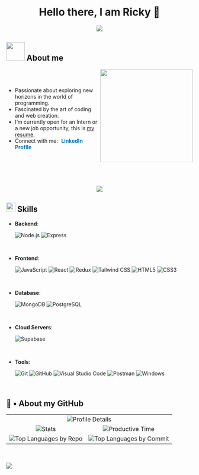 <!-- Intro  -->
<h1 align="center">Hello there, I am Ricky 👋</h1>

<p align="center">
  <a href="https://github.com/DenverCoder1/readme-typing-svg">
    <img src="https://readme-typing-svg.demolab.com/?lines=I%20am%20a%20Full%20Stack%20Developer&font=Fira%20Code&center=true&width=440&height=45&color=%237a34eb&vCenter=true&pause=1000&size=22" />
  </a>
</p>

## <picture><img src="https://github.com/7oSkaaa/7oSkaaa/blob/main/Images/about_me.gif?raw=true" width="50px"></picture> About me

<picture> <img align="right" src="https://github.com/7oSkaaa/7oSkaaa/blob/main/Images/Right_Side.gif?raw=true" width="250px"></picture>

<br><br>

- Passionate about exploring new horizons in the world of programming.
- Fascinated by the art of coding and web creation.
- I’m currently open for an Intern or a new job opportunity, this is [my resume](https://drive.google.com/file/d/1MnXXoCEqNee1W6tyyIC8EsC71qZSpRN6/view?usp=drive_link).
- Connect with me: <span style="margin-left: 5px;">
  <a href="https://www.linkedin.com/in/wascharapong-phumoon" style="text-decoration: none; color: #0077b5; font-weight: bold;">
    LinkedIn Profile
  </a>
</span>

<br>
<br>
<br>
<br>
<p align="center">

<img src="https://user-images.githubusercontent.com/73097560/115834477-dbab4500-a447-11eb-908a-139a6edaec5c.gif">

## <img src="https://media2.giphy.com/media/QssGEmpkyEOhBCb7e1/giphy.gif?cid=ecf05e47a0n3gi1bfqntqmob8g9aid1oyj2wr3ds3mg700bl&rid=giphy.gif" width="25"><b> Skills</b>

<p align="center">

- **Backend**:

    ![Node.js](https://img.shields.io/badge/Node.js%20-%23339933.svg?style=for-the-badge&logo=node.js&logoColor=white)
    ![Express](https://img.shields.io/badge/Express%20-%23000000.svg?style=for-the-badge&logo=express&logoColor=white)

<br>   
    
- **Frontend**:

   ![JavaScript](https://img.shields.io/badge/JavaScript%20-%23F7DF1E.svg?style=for-the-badge&logo=javascript&logoColor=black)
   ![React](https://img.shields.io/badge/React%20-%2361DAFB.svg?style=for-the-badge&logo=react&logoColor=black)
   ![Redux](https://img.shields.io/badge/Redux%20-%23764ABC.svg?style=for-the-badge&logo=redux&logoColor=white)
   ![Tailwind CSS](https://img.shields.io/badge/Tailwind%20CSS%20-%2306B6D4.svg?style=for-the-badge&logo=tailwind-css&logoColor=white)
   ![HTML5](https://img.shields.io/badge/HTML5%20-%23E34F26.svg?style=for-the-badge&logo=html5&logoColor=white)
   ![CSS3](https://img.shields.io/badge/CSS3%20-%231572B6.svg?style=for-the-badge&logo=css3&logoColor=white)

<br>

- **Database**:

    ![MongoDB](https://img.shields.io/badge/MongoDB%20-%2347A248.svg?style=for-the-badge&logo=mongodb&logoColor=white)
    ![PostgreSQL](https://img.shields.io/badge/PostgreSQL%20-%23336791.svg?style=for-the-badge&logo=postgresql&logoColor=white)
  
<br>

- **Cloud Servers**:

    ![Supabase](https://img.shields.io/badge/Supabase%20-%233ECF8E.svg?style=for-the-badge&logo=supabase&logoColor=white)
    
<br>

- **Tools**:

    ![Git](https://img.shields.io/badge/Git%20-%23F05033.svg?style=for-the-badge&logo=git&logoColor=white)
    ![GitHub](https://img.shields.io/badge/GitHub%20-%23121011.svg?style=for-the-badge&logo=github&logoColor=white)
    ![Visual Studio Code](https://img.shields.io/badge/Visual%20Studio%20Code-0078d7.svg?style=for-the-badge&logo=visual-studio-code&logoColor=white)
    ![Postman](https://img.shields.io/badge/Postman-%23FF6C37.svg?style=for-the-badge&logo=postman&logoColor=white)
    ![Windows](https://img.shields.io/badge/Windows-%230078D6.svg?style=for-the-badge&logo=windows&logoColor=white) 

<br>

</p>

## 🐙 • About my GitHub 

<table align="center">
  <tr>
    <td colspan="2" align="center">
      <img src="http://github-profile-summary-cards.vercel.app/api/cards/profile-details?username=Rikuneko&theme=tokyonight" alt="Profile Details" />
    </td>
  </tr>
  <tr>
    <td align="center">
      <img src="http://github-profile-summary-cards.vercel.app/api/cards/stats?username=Rikuneko&theme=tokyonight" alt="Stats" />
    </td>
    <td align="center">
      <img src="http://github-profile-summary-cards.vercel.app/api/cards/productive-time?username=Rikuneko&theme=tokyonight&utcOffset=8" alt="Productive Time" />
    </td>
  </tr>
  <tr>
    <td align="center">
      <img src="http://github-profile-summary-cards.vercel.app/api/cards/repos-per-language?username=Rikuneko&theme=tokyonight" alt="Top Languages by Repo" />
    </td>
    <td align="center">
      <img src="http://github-profile-summary-cards.vercel.app/api/cards/most-commit-language?username=Rikuneko&theme=tokyonight" alt="Top Languages by Commit" />
    </td>
  </tr>
</table>
<br><br>

<img src="https://user-images.githubusercontent.com/73097560/115834477-dbab4500-a447-11eb-908a-139a6edaec5c.gif">
<br>







